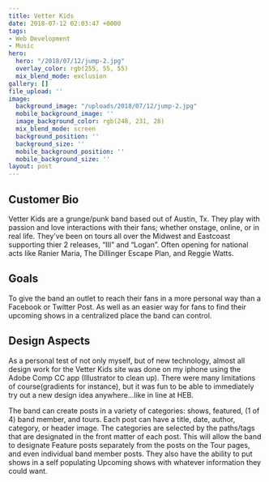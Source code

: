 ```yaml
---
title: Vetter Kids
date: 2018-07-12 02:03:47 +0000
tags:
- Web Development
- Music
hero:
  hero: "/2018/07/12/jump-2.jpg"
  overlay_color: rgb(255, 55, 55)
  mix_blend_mode: exclusion
gallery: []
file_upload: ''
image:
  background_image: "/uploads/2018/07/12/jump-2.jpg"
  mobile_background_image: ''
  image_background_color: rgb(248, 231, 28)
  mix_blend_mode: screen
  background_position: ''
  background_size: ''
  mobile_background_position: ''
  mobile_background_size: ''
layout: post
---
```

<h2>Customer Bio</h2><p>Vetter Kids are a grunge/punk band based out of Austin, Tx. They play with passion and love interactions with their fans; whether onstage, online, or in real life. They’ve been on tours all over the Midwest and Eastcoast supporting thier 2 releases, “III” and “Logan”. Often opening for national acts like Ranier Maria, The Dillinger Escape Plan, and Reggie Watts.</p><h2>Goals</h2><p>To give the band an outlet to reach their fans in a more personal way than a Facebook or Twitter Post. As well as an easier way for fans to find their upcoming shows in a centralized place the band can control.</p><h2>Design Aspects</h2><p>As a personal test of not only myself, but of new technology, almost all design work for the Vetter Kids site was done on my iphone using the Adobe Comp CC app (Illustrator to clean up). There were many limitations of course(gradients for instance), but it was fun to be able to immediately try out a new design idea anywhere…like in line at HEB.</p><p>The band can create posts in a variety of categories: shows, featured, (1 of 4) band member, and tours. Each post can have a title, date, author, category, or header image. The categories are selected by the paths/tags that are designated in the front matter of each post. This will allow the band to designate Feature posts separately from the posts on the Tour pages, and even individual band member posts. They also have the ability to put shows in a self populating Upcoming shows with whatever information they could want.  </p>